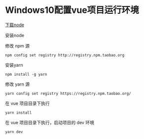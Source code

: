 # Windows10配置vue项目运行环境

[下载node](http://nodejs.cn/download/)

安装node

修改 npm 源

```shell
npm config set registry http://registry.npm.taobao.org
```

安装yarn

```shell
npm install -g yarn
```

修改 yarn 源

```shell
yarn config set registry https://registry.npm.taobao.org/
```

在 vue 项目目录下执行

```shell
yarn install
```

在 vue 项目目录下执行，启动项目的 dev 环境

```shell
yarn dev
```

